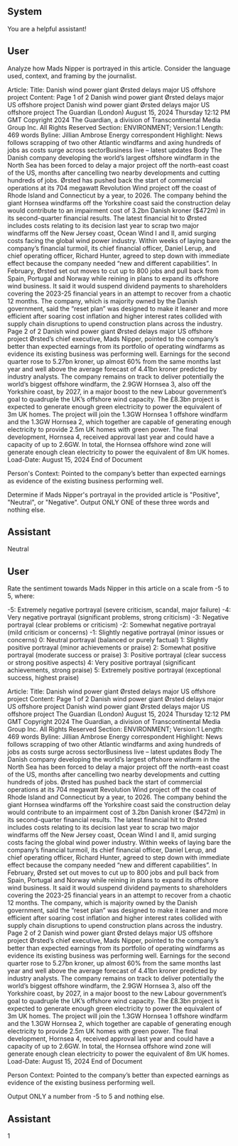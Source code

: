 ## System

You are a helpful assistant!

## User


Analyze how Mads Nipper is portrayed in this article. Consider the language used, context, and framing by the journalist.

Article:
Title: Danish wind power giant Ørsted delays major US offshore project
Content: Page 1 of 2
Danish wind power giant Ørsted delays major US offshore project
Danish wind power giant Ørsted delays major US offshore project
The Guardian (London)
August 15, 2024 Thursday 12:12 PM GMT
Copyright 2024 The Guardian, a division of Transcontinental Media Group Inc. All Rights Reserved
Section: ENVIRONMENT; Version:1
Length: 469 words
Byline: Jillian Ambrose Energy correspondent
Highlight: News follows scrapping of two other Atlantic windfarms and axing hundreds of jobs as costs surge 
across sectorBusiness live – latest updates
Body
The Danish company developing the world’s largest offshore windfarm in the North Sea has been forced to delay a 
major project off the north-east coast of the US, months after cancelling two nearby developments and cutting 
hundreds of jobs.
Ørsted has pushed back the start of commercial operations at its 704 megawatt Revolution Wind project off the 
coast of Rhode Island and Connecticut by a year, to 2026.
The company behind the giant Hornsea windfarms off the Yorkshire coast said the construction delay would 
contribute to an impairment cost of 3.2bn Danish kroner ($472m) in its second-quarter financial results.
The latest financial hit to Ørsted includes costs relating to its decision last year to scrap two major windfarms  off 
the New Jersey coast, Ocean Wind I and II, amid surging costs facing the global wind power industry.
Within weeks of laying bare the company’s financial turmoil, its chief financial officer, Daniel Lerup, and chief 
operating officer, Richard Hunter, agreed to step down  with immediate effect because the company needed “new 
and different capabilities”.
In February, Ørsted set out moves to cut up to 800 jobs and pull back from Spain, Portugal and Norway while 
reining in plans to expand its offshore wind business. It said it would suspend dividend payments to shareholders 
covering the 2023-25 financial years in an attempt to recover from a chaotic 12 months.
The company, which is majority owned by the Danish government, said the “reset plan” was designed to make it 
leaner and more efficient after soaring cost inflation and higher interest rates collided with supply chain disruptions 
to upend construction plans across the industry.
Page 2 of 2
Danish wind power giant Ørsted delays major US offshore project
Ørsted’s chief executive, Mads Nipper, pointed to the company’s better than expected earnings from its portfolio of 
operating windfarms as evidence its existing business was performing well.
Earnings for the second quarter rose to 5.27bn kroner, up almost 60% from the same months last year and well 
above the average forecast of 4.41bn kroner predicted by industry analysts.
The company remains on track to deliver potentially the world’s biggest offshore windfarm, the 2.9GW Hornsea 3, 
also off the Yorkshire coast, by 2027, in a major boost to the new Labour government’s goal to quadruple the UK’s 
offshore wind capacity. 
The £8.3bn project is expected to generate enough green electricity to power the equivalent of 3m UK homes. The 
project will join the 1.3GW Hornsea 1 offshore windfarm  and the 1.3GW Hornsea 2, which together are capable of 
generating enough electricity to provide 2.5m UK homes with green power. The final development, Hornsea 4, 
received approval last year  and could have a capacity of up to 2.6GW.
In total, the Hornsea offshore wind zone will generate enough clean electricity to power the equivalent of 8m UK 
homes.
Load-Date: August 15, 2024
End of Document

Person's Context: Pointed to the company’s better than expected earnings as evidence of the existing business performing well.

Determine if Mads Nipper's portrayal in the provided article is "Positive", "Neutral", or "Negative".
Output ONLY ONE of these three words and nothing else.


## Assistant

Neutral

## User


Rate the sentiment towards Mads Nipper in this article on a scale from -5 to 5, where:

-5: Extremely negative portrayal (severe criticism, scandal, major failure)
-4: Very negative portrayal (significant problems, strong criticism)
-3: Negative portrayal (clear problems or criticism)
-2: Somewhat negative portrayal (mild criticism or concerns)
-1: Slightly negative portrayal (minor issues or concerns)
0: Neutral portrayal (balanced or purely factual)
1: Slightly positive portrayal (minor achievements or praise)
2: Somewhat positive portrayal (moderate success or praise)
3: Positive portrayal (clear success or strong positive aspects)
4: Very positive portrayal (significant achievements, strong praise)
5: Extremely positive portrayal (exceptional success, highest praise)

Article:
Title: Danish wind power giant Ørsted delays major US offshore project
Content: Page 1 of 2
Danish wind power giant Ørsted delays major US offshore project
Danish wind power giant Ørsted delays major US offshore project
The Guardian (London)
August 15, 2024 Thursday 12:12 PM GMT
Copyright 2024 The Guardian, a division of Transcontinental Media Group Inc. All Rights Reserved
Section: ENVIRONMENT; Version:1
Length: 469 words
Byline: Jillian Ambrose Energy correspondent
Highlight: News follows scrapping of two other Atlantic windfarms and axing hundreds of jobs as costs surge 
across sectorBusiness live – latest updates
Body
The Danish company developing the world’s largest offshore windfarm in the North Sea has been forced to delay a 
major project off the north-east coast of the US, months after cancelling two nearby developments and cutting 
hundreds of jobs.
Ørsted has pushed back the start of commercial operations at its 704 megawatt Revolution Wind project off the 
coast of Rhode Island and Connecticut by a year, to 2026.
The company behind the giant Hornsea windfarms off the Yorkshire coast said the construction delay would 
contribute to an impairment cost of 3.2bn Danish kroner ($472m) in its second-quarter financial results.
The latest financial hit to Ørsted includes costs relating to its decision last year to scrap two major windfarms  off 
the New Jersey coast, Ocean Wind I and II, amid surging costs facing the global wind power industry.
Within weeks of laying bare the company’s financial turmoil, its chief financial officer, Daniel Lerup, and chief 
operating officer, Richard Hunter, agreed to step down  with immediate effect because the company needed “new 
and different capabilities”.
In February, Ørsted set out moves to cut up to 800 jobs and pull back from Spain, Portugal and Norway while 
reining in plans to expand its offshore wind business. It said it would suspend dividend payments to shareholders 
covering the 2023-25 financial years in an attempt to recover from a chaotic 12 months.
The company, which is majority owned by the Danish government, said the “reset plan” was designed to make it 
leaner and more efficient after soaring cost inflation and higher interest rates collided with supply chain disruptions 
to upend construction plans across the industry.
Page 2 of 2
Danish wind power giant Ørsted delays major US offshore project
Ørsted’s chief executive, Mads Nipper, pointed to the company’s better than expected earnings from its portfolio of 
operating windfarms as evidence its existing business was performing well.
Earnings for the second quarter rose to 5.27bn kroner, up almost 60% from the same months last year and well 
above the average forecast of 4.41bn kroner predicted by industry analysts.
The company remains on track to deliver potentially the world’s biggest offshore windfarm, the 2.9GW Hornsea 3, 
also off the Yorkshire coast, by 2027, in a major boost to the new Labour government’s goal to quadruple the UK’s 
offshore wind capacity. 
The £8.3bn project is expected to generate enough green electricity to power the equivalent of 3m UK homes. The 
project will join the 1.3GW Hornsea 1 offshore windfarm  and the 1.3GW Hornsea 2, which together are capable of 
generating enough electricity to provide 2.5m UK homes with green power. The final development, Hornsea 4, 
received approval last year  and could have a capacity of up to 2.6GW.
In total, the Hornsea offshore wind zone will generate enough clean electricity to power the equivalent of 8m UK 
homes.
Load-Date: August 15, 2024
End of Document

Person Context: Pointed to the company’s better than expected earnings as evidence of the existing business performing well.

Output ONLY a number from -5 to 5 and nothing else.


## Assistant

1


